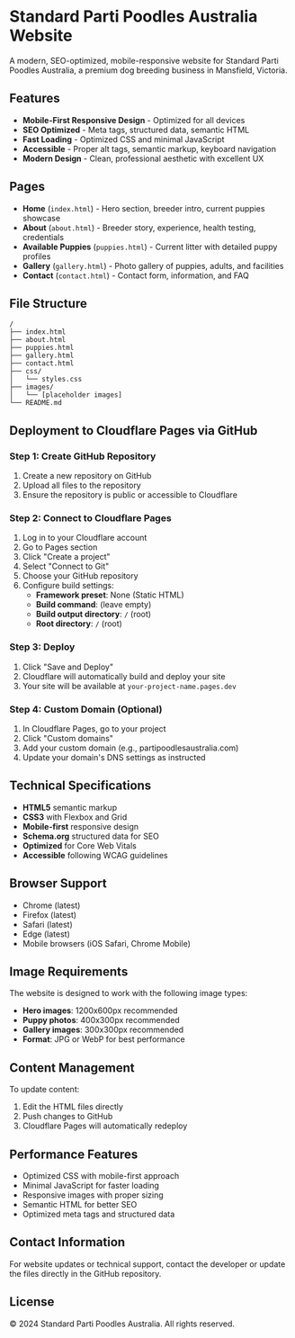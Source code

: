 # Standard Parti Poodles Australia Website

A modern, SEO-optimized, mobile-responsive website for Standard Parti Poodles Australia, a premium dog breeding business in Mansfield, Victoria.

## Features

- **Mobile-First Responsive Design** - Optimized for all devices
- **SEO Optimized** - Meta tags, structured data, semantic HTML
- **Fast Loading** - Optimized CSS and minimal JavaScript
- **Accessible** - Proper alt tags, semantic markup, keyboard navigation
- **Modern Design** - Clean, professional aesthetic with excellent UX

## Pages

- **Home** (`index.html`) - Hero section, breeder intro, current puppies showcase
- **About** (`about.html`) - Breeder story, experience, health testing, credentials
- **Available Puppies** (`puppies.html`) - Current litter with detailed puppy profiles
- **Gallery** (`gallery.html`) - Photo gallery of puppies, adults, and facilities
- **Contact** (`contact.html`) - Contact form, information, and FAQ

## File Structure

```
/
├── index.html
├── about.html
├── puppies.html
├── gallery.html
├── contact.html
├── css/
│   └── styles.css
├── images/
│   └── [placeholder images]
└── README.md
```

## Deployment to Cloudflare Pages via GitHub

### Step 1: Create GitHub Repository

1. Create a new repository on GitHub
2. Upload all files to the repository
3. Ensure the repository is public or accessible to Cloudflare

### Step 2: Connect to Cloudflare Pages

1. Log in to your Cloudflare account
2. Go to Pages section
3. Click "Create a project"
4. Select "Connect to Git"
5. Choose your GitHub repository
6. Configure build settings:
   - **Framework preset**: None (Static HTML)
   - **Build command**: (leave empty)
   - **Build output directory**: `/` (root)
   - **Root directory**: `/` (root)

### Step 3: Deploy

1. Click "Save and Deploy"
2. Cloudflare will automatically build and deploy your site
3. Your site will be available at `your-project-name.pages.dev`

### Step 4: Custom Domain (Optional)

1. In Cloudflare Pages, go to your project
2. Click "Custom domains"
3. Add your custom domain (e.g., partipoodlesaustralia.com)
4. Update your domain's DNS settings as instructed

## Technical Specifications

- **HTML5** semantic markup
- **CSS3** with Flexbox and Grid
- **Mobile-first** responsive design
- **Schema.org** structured data for SEO
- **Optimized** for Core Web Vitals
- **Accessible** following WCAG guidelines

## Browser Support

- Chrome (latest)
- Firefox (latest)
- Safari (latest)
- Edge (latest)
- Mobile browsers (iOS Safari, Chrome Mobile)

## Image Requirements

The website is designed to work with the following image types:
- **Hero images**: 1200x600px recommended
- **Puppy photos**: 400x300px recommended
- **Gallery images**: 300x300px recommended
- **Format**: JPG or WebP for best performance

## Content Management

To update content:
1. Edit the HTML files directly
2. Push changes to GitHub
3. Cloudflare Pages will automatically redeploy

## Performance Features

- Optimized CSS with mobile-first approach
- Minimal JavaScript for faster loading
- Responsive images with proper sizing
- Semantic HTML for better SEO
- Optimized meta tags and structured data

## Contact Information

For website updates or technical support, contact the developer or update the files directly in the GitHub repository.

## License

© 2024 Standard Parti Poodles Australia. All rights reserved.
